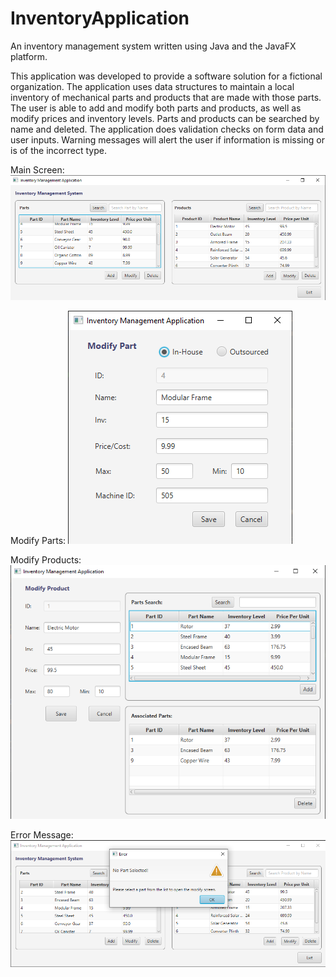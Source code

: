 # InventoryApplication
An inventory management system written using Java and the JavaFX platform.

  This application was developed to provide a software solution for a fictional organization. The application uses data structures to maintain a local inventory of mechanical parts and products that are made with those parts. The user is able to add and modify both parts and products, as well as modify prices and inventory levels. Parts and products can be searched by name and deleted. The application does validation checks on form data and user inputs. Warning messages will alert the user if information is missing or is of the incorrect type.
  
  Main Screen:
  <img
  src="InventoryScreenshots/MainScreen.png"
  alt="Validation Check"
  style="text-align:center;">
  
  Modify Parts:
  <img
  src="InventoryScreenshots/ModifyPart.png"
  alt="Validation Check"
  style="text-align:center;">
  
  Modify Products:
  <img
  src="InventoryScreenshots/ModifyProduct.png"
  alt="Validation Check"
  style="text-align:center;">
  
  Error Message:
  <img
  src="InventoryScreenshots/ErrorMessage.png"
  alt="Validation Check"
  style="text-align:center;">
